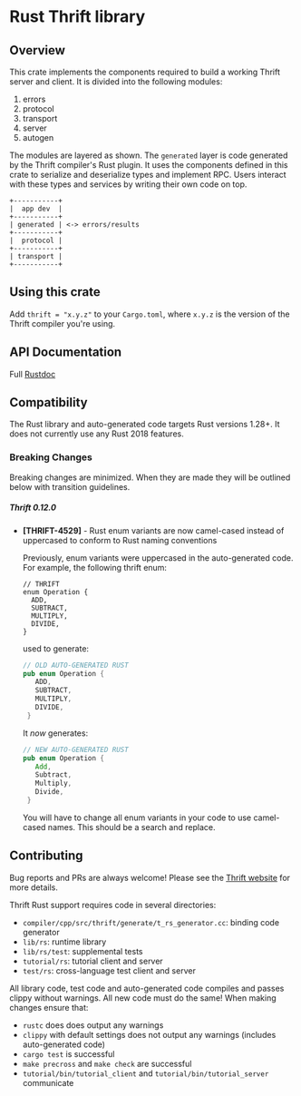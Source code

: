 # Rust Thrift library

## Overview

This crate implements the components required to build a working Thrift server
and client. It is divided into the following modules:

 1. errors
 2. protocol
 3. transport
 4. server
 5. autogen

The modules are layered as shown. The `generated` layer is code generated by the
Thrift compiler's Rust plugin. It uses the components defined in this crate to
serialize and deserialize types and implement RPC. Users interact with these
types and services by writing their own code on top.

 ```text
 +-----------+
 |  app dev  |
 +-----------+
 | generated | <-> errors/results
 +-----------+
 |  protocol |
 +-----------+
 | transport |
 +-----------+
 ```

## Using this crate

Add `thrift = "x.y.z"` to your `Cargo.toml`, where `x.y.z` is the version of the
Thrift compiler you're using.

## API Documentation

Full [Rustdoc](https://docs.rs/thrift/)

## Compatibility

The Rust library and auto-generated code targets Rust versions 1.28+.
It does not currently use any Rust 2018 features.

### Breaking Changes

Breaking changes are minimized. When they are made they will be outlined below with transition guidelines.

##### Thrift 0.12.0

* **[THRIFT-4529]** - Rust enum variants are now camel-cased instead of uppercased to conform to Rust naming conventions

    Previously, enum variants were uppercased in the auto-generated code.
    For example, the following thrift enum:

    ```thrift
    // THRIFT
    enum Operation {
      ADD,
      SUBTRACT,
      MULTIPLY,
      DIVIDE,
    }
    ```
    
    used to generate:
    
    ```rust
    // OLD AUTO-GENERATED RUST
    pub enum Operation {
       ADD,
       SUBTRACT,
       MULTIPLY,
       DIVIDE,
     }
    ```
    It *now* generates:
    ```rust
    // NEW AUTO-GENERATED RUST
    pub enum Operation {
       Add,
       Subtract,
       Multiply,
       Divide,
     }
    ```
    
    You will have to change all enum variants in your code to use camel-cased names.
    This should be a search and replace.

## Contributing

Bug reports and PRs are always welcome! Please see the
[Thrift website](https://thrift.apache.org/) for more details.

Thrift Rust support requires code in several directories:

* `compiler/cpp/src/thrift/generate/t_rs_generator.cc`: binding code generator
* `lib/rs`: runtime library
* `lib/rs/test`: supplemental tests
* `tutorial/rs`: tutorial client and server
* `test/rs`: cross-language test client and server

All library code, test code and auto-generated code compiles and passes clippy
without warnings. All new code must do the same! When making changes ensure that:

* `rustc` does does output any warnings
* `clippy` with default settings does not output any warnings (includes auto-generated code)
* `cargo test` is successful
* `make precross` and `make check` are successful
* `tutorial/bin/tutorial_client` and `tutorial/bin/tutorial_server` communicate
